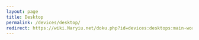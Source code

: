 ```yaml
---
layout: page
title: Desktop
permalink: /devices/desktop/
redirect: https://wiki.Naryiu.net/doku.php?id=devices:desktops:main-workstation
---
```

